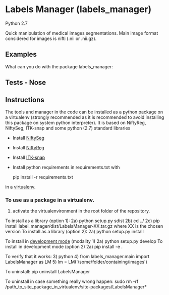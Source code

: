 # Labels Manager (labels_manager)
Python 2.7

Quick manipulation of medical images segmentations.
Main image format considered for images is nifti (.nii or .nii.gz).

## Examples

What can you do with the package labels_manager:


## Tests - Nose



## Instructions
The tools and manager in the code can be installed as a python package on a virtualenv 
(strongly recommended as it is recommended to avoid installing this package on system python interpreter).
It is based on NiftyReg, NiftySeg, ITK-snap and some python (2.7) standard libraries

+ Install [NiftySeg](http://cmictig.cs.ucl.ac.uk/wiki/index.php/NiftySeg_install)
+ Install [NiftyReg](http://cmictig.cs.ucl.ac.uk/wiki/index.php/NiftyReg_install)
+ Install [ITK-snap](http://www.itksnap.org/pmwiki/pmwiki.php?n=Downloads.SNAP3)

+ Install python requirements in requirements.txt with

    pip install -r requirements.txt

in a [virtualenv](http://docs.python-guide.org/en/latest/dev/virtualenvs/).

### To use as a package in a virtualenv.

1) activate the virtualenvironment in the root folder of the repository.

To install as a library (option 1):
2a) python setup.py sdist
2b) cd ../
2c) pip install label_manager/dist/LabelsManager-XX.tar.gz
where XX is the chosen version
To install as a library (option 2):
2a) python setup.py install

To install in [development mode](http://setuptools.readthedocs.io/en/latest/setuptools.html#development-mode) (modality 1) 
2a) python setup.py develop
To install in development mode (option 2)
2a) pip install -e .

To verify that it works:
3) python
4) from labels_manager.main import LabelsManager as LM
5) lm = LM('/some/folder/containing/images')

To uninstall:
 pip uninstall LabelsManager
 
To uninstall in case something really wrong happen:
  sudo rm -rf /path_to_site_package_in_virtualenv/site-packages/LabelsManager*